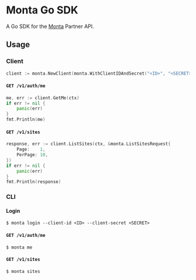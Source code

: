 Monta Go SDK
============

A Go SDK for the [Monta](https://monta.app) Partner API.

Usage
-----

### Client

```go
client := monta.NewClient(monta.WithClientIDAndSecret("<ID>", "<SECRET>")
```

#### `GET /v1/auth/me`

```go
me, err := client.GetMe(ctx)
if err != nil {
	panic(err)
}
fmt.Println(me)
```

#### `GET /v1/sites`

```go
response, err := client.ListSites(ctx, &monta.ListSitesRequest{
	Page:    1,
	PerPage: 10,
})
if err != nil {
	panic(err)
}
fmt.Println(response)
```

### CLI

#### Login

```
$ monta login --client-id <ID> --client-secret <SECRET>
```

#### `GET /v1/auth/me`

```
$ monta me
```

#### `GET /v1/sites`

```
$ monta sites
```
